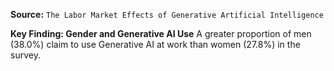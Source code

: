 **Source:** `The Labor Market Effects of Generative Artificial Intelligence`

**Key Finding: Gender and Generative AI Use**
A greater proportion of men (38.0%) claim to use Generative AI at work than women (27.8%) in the survey.
